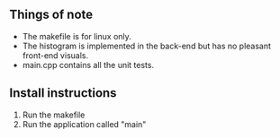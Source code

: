 ## Things of note

- The makefile is for linux only.  
- The histogram is implemented in the back-end but has no pleasant front-end visuals.   
- main.cpp contains all the unit tests.  

## Install instructions
1. Run the makefile  
2. Run the application called "main"  


